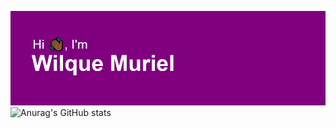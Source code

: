 
<!--
**uiuqM/uiuqM** is a ✨ _special_ ✨ repository because its `README.md` (this file) appears on your GitHub profile.

Here are some ideas to get you started:

- 🔭 I’m currently working on ...
- 🌱 I’m currently learning ...
- 👯 I’m looking to collaborate on ...
- 🤔 I’m looking for help with ...
- 💬 Ask me about ...
- 📫 How to reach me: ...
- 😄 Pronouns: ...
- ⚡ Fun fact: ...
-->
![Alt text](/header.png)
![Anurag's GitHub stats](https://github-readme-stats.vercel.app/api?username=uiuqM&theme=transparent&show_icons=true)
